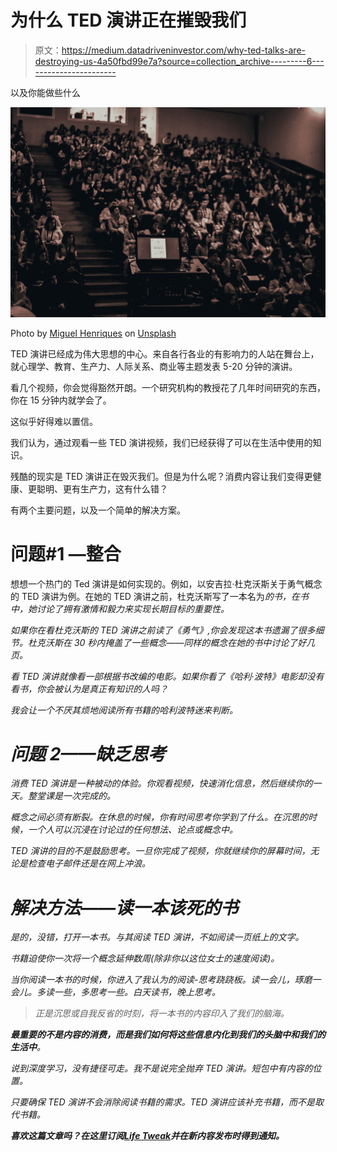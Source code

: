 # 为什么 TED 演讲正在摧毁我们

> 原文：<https://medium.datadriveninvestor.com/why-ted-talks-are-destroying-us-4a50fbd99e7a?source=collection_archive---------6----------------------->

以及你能做些什么

![](img/0cfa09245462db2dec9d0bb911451c44.png)

Photo by [Miguel Henriques](https://unsplash.com/@miguel_photo?utm_source=medium&utm_medium=referral) on [Unsplash](https://unsplash.com?utm_source=medium&utm_medium=referral)

TED 演讲已经成为伟大思想的中心。来自各行各业的有影响力的人站在舞台上，就心理学、教育、生产力、人际关系、商业等主题发表 5-20 分钟的演讲。

看几个视频，你会觉得豁然开朗。一个研究机构的教授花了几年时间研究的东西，你在 15 分钟内就学会了。

这似乎好得难以置信。

我们认为，通过观看一些 TED 演讲视频，我们已经获得了可以在生活中使用的知识。

残酷的现实是 TED 演讲正在毁灭我们。但是为什么呢？消费内容让我们变得更健康、更聪明、更有生产力，这有什么错？

有两个主要问题，以及一个简单的解决方案。

# 问题#1 —整合

想想一个热门的 Ted 演讲是如何实现的。例如，以安吉拉·杜克沃斯关于勇气概念的 TED 演讲为例。在她的 TED 演讲之前，杜克沃斯写了一本名为[](https://www.amazon.com/Grit-Passion-Perseverance-Angela-Duckworth/dp/1501111108)*的书，在书中，她讨论了拥有激情和毅力来实现长期目标的重要性。*

*如果你在看杜克沃斯的 TED 演讲之前读了《勇气》,你会发现这本书遗漏了很多细节。杜克沃斯在 30 秒内掩盖了一些概念——同样的概念在她的书中讨论了好几页。*

*看 TED 演讲就像看一部根据书改编的电影。如果你看了《哈利·波特》电影却没有看书，你会被认为是真正有知识的人吗？*

*我会让一个不厌其烦地阅读所有书籍的哈利波特迷来判断。*

# *问题 2——缺乏思考*

*消费 TED 演讲是一种被动的体验。你观看视频，快速消化信息，然后继续你的一天。整堂课是一次完成的。*

*概念之间必须有断裂。在休息的时候，你有时间思考你学到了什么。在沉思的时候，一个人可以沉浸在讨论过的任何想法、论点或概念中。*

*TED 演讲的目的不是鼓励思考。一旦你完成了视频，你就继续你的屏幕时间，无论是检查电子邮件还是在网上冲浪。*

# *解决方法——读一本该死的书*

*是的，没错，打开一本书。与其阅读 TED 演讲，不如阅读一页纸上的文字。*

*书籍迫使你一次将一个概念延伸数周(除非你以这位女士的速度阅读)。*

*当你阅读一本书的时候，你进入了我认为的阅读-思考跷跷板。读一会儿，琢磨一会儿。多读一些，多思考一些。白天读书，晚上思考。*

> *正是沉思或自我反省的时刻，将一本书的内容印入了我们的脑海。*

***最重要的不是内容的消费，而是我们如何将这些信息内化到我们的头脑中和我们的生活中**。*

*说到深度学习，没有捷径可走。我不是说完全抛弃 TED 演讲。短包中有内容的位置。*

*只要确保 TED 演讲不会消除阅读书籍的需求。TED 演讲应该补充书籍，而不是取代书籍。*

***喜欢这篇文章吗？在这里订阅**[**Life Tweak**](https://lifetweakblog.com/about/)**并在新内容发布时得到通知。***